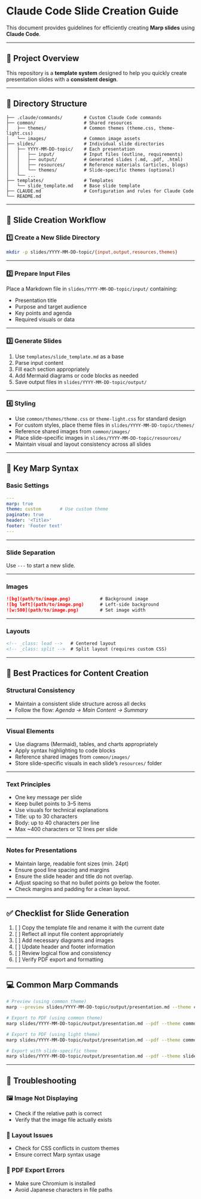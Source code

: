 # **Claude Code Slide Creation Guide**

This document provides guidelines for efficiently creating **Marp slides** using **Claude Code**.

---

## 🧭 **Project Overview**

This repository is a **template system** designed to help you quickly create presentation slides with a **consistent design**.

---

## 📁 **Directory Structure**

```
├── .claude/commands/        # Custom Claude Code commands
├── common/                  # Shared resources
│   ├── themes/              # Common themes (theme.css, theme-light.css)
│   └── images/              # Common image assets
├── slides/                  # Individual slide directories
│   ├── YYYY-MM-DD-topic/    # Each presentation
│   │   ├── input/           # Input files (outline, requirements)
│   │   ├── output/          # Generated slides (.md, .pdf, .html)
│   │   ├── resources/       # Reference materials (articles, blogs)
│   │   └── themes/          # Slide-specific themes (optional)
│   └── ...
├── templates/               # Templates
│   └── slide_template.md    # Base slide template
├── CLAUDE.md                # Configuration and rules for Claude Code
└── README.md
```

---

## 🧱 **Slide Creation Workflow**

### **1️⃣ Create a New Slide Directory**

```bash
mkdir -p slides/YYYY-MM-DD-topic/{input,output,resources,themes}
```

---

### **2️⃣ Prepare Input Files**

Place a Markdown file in `slides/YYYY-MM-DD-topic/input/` containing:

* Presentation title
* Purpose and target audience
* Key points and agenda
* Required visuals or data

---

### **3️⃣ Generate Slides**

1. Use `templates/slide_template.md` as a base
2. Parse input content
3. Fill each section appropriately
4. Add Mermaid diagrams or code blocks as needed
5. Save output files in `slides/YYYY-MM-DD-topic/output/`

---

### **4️⃣ Styling**

* Use `common/themes/theme.css` or `theme-light.css` for standard design
* For custom styles, place theme files in `slides/YYYY-MM-DD-topic/themes/`
* Reference shared images from `common/images/`
* Place slide-specific images in `slides/YYYY-MM-DD-topic/resources/`
* Maintain visual and layout consistency across all slides

---

## 🧩 **Key Marp Syntax**

### **Basic Settings**

```yaml
---
marp: true
theme: custom       # Use custom theme
paginate: true
header: '<Title>'
footer: 'Footer text'
---
```

---

### **Slide Separation**

Use `---` to start a new slide.

---

### **Images**

```markdown
![bg](path/to/image.png)           # Background image
![bg left](path/to/image.png)      # Left-side background
![w:500](path/to/image.png)        # Set image width
```

---

### **Layouts**

```markdown
<!-- _class: lead -->   # Centered layout
<!-- _class: split -->  # Split layout (requires custom CSS)
```

---

## 🧠 **Best Practices for Content Creation**

### **Structural Consistency**

* Maintain a consistent slide structure across all decks
* Follow the flow: *Agenda → Main Content → Summary*

---

### **Visual Elements**

* Use diagrams (Mermaid), tables, and charts appropriately
* Apply syntax highlighting to code blocks
* Reference shared images from `common/images/`
* Store slide-specific visuals in each slide’s `resources/` folder

---

### **Text Principles**

* One key message per slide
* Keep bullet points to 3–5 items
* Use visuals for technical explanations
* Title: up to 30 characters
* Body: up to 40 characters per line
* Max ~400 characters or 12 lines per slide

---

### **Notes for Presentations**

* Maintain large, readable font sizes (min. 24pt)
* Ensure good line spacing and margins
* Ensure the slide header and title do not overlap.
* Adjust spacing so that no bullet points go below the footer.
* Check margins and padding for a clean layout.

---

## ✅ **Checklist for Slide Generation**

1. [ ] Copy the template file and rename it with the current date
2. [ ] Reflect all input file content appropriately
3. [ ] Add necessary diagrams and images
4. [ ] Update header and footer information
5. [ ] Review logical flow and consistency
6. [ ] Verify PDF export and formatting

---

## 💻 **Common Marp Commands**

```bash
# Preview (using common theme)
marp --preview slides/YYYY-MM-DD-topic/output/presentation.md --theme common/themes/theme.css

# Export to PDF (using common theme)
marp slides/YYYY-MM-DD-topic/output/presentation.md --pdf --theme common/themes/theme.css --allow-local-files

# Export to PDF (using light theme)
marp slides/YYYY-MM-DD-topic/output/presentation.md --pdf --theme common/themes/theme-light.css --allow-local-files

# Export with slide-specific theme
marp slides/YYYY-MM-DD-topic/output/presentation.md --pdf --theme slides/YYYY-MM-DD-topic/themes/custom.css --allow-local-files
```

---

## 🧩 **Troubleshooting**

### 🖼️ Image Not Displaying

* Check if the relative path is correct
* Verify that the image file actually exists

### 📐 Layout Issues

* Check for CSS conflicts in custom themes
* Ensure correct Marp syntax usage

### 🧾 PDF Export Errors

* Make sure Chromium is installed
* Avoid Japanese characters in file paths
